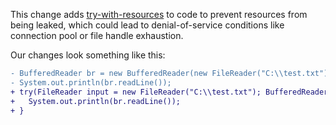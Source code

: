 This change adds [try-with-resources](https://docs.oracle.com/javase/tutorial/essential/exceptions/tryResourceClose.html) to code to prevent resources from being leaked, which could lead to denial-of-service conditions like connection pool or file handle exhaustion.

Our changes look something like this:

```diff
- BufferedReader br = new BufferedReader(new FileReader("C:\\test.txt"));
- System.out.println(br.readLine());
+ try(FileReader input = new FileReader("C:\\test.txt"); BufferedReader br = new BufferedReader(input)){
+   System.out.println(br.readLine());
+ }
```
